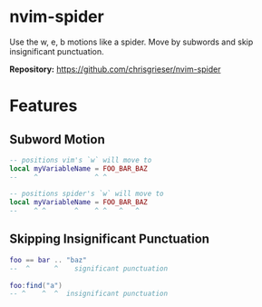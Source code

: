 # nvim-spider

Use the w, e, b motions like a spider. Move by subwords and skip insignificant punctuation.

**Repository:** <https://github.com/chrisgrieser/nvim-spider>

# Features
## Subword Motion 
  
 ```lua 
 -- positions vim's `w` will move to 
 local myVariableName = FOO_BAR_BAZ 
 --    ^              ^ ^ 
  
 -- positions spider's `w` will move to 
 local myVariableName = FOO_BAR_BAZ 
 --    ^ ^       ^    ^ ^   ^   ^ 
 ``` 
  
## Skipping Insignificant Punctuation
  
 ```lua 
 foo == bar .. "baz" 
 --  ^      ^    significant punctuation 
  
 foo:find("a") 
 -- ^    ^  ^  insignificant punctuation 
 ```

<!-- vim: set ft=markdown: -->